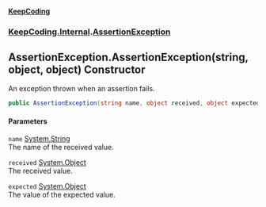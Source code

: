 #### [KeepCoding](index.md 'index')
### [KeepCoding.Internal](KeepCoding.Internal.md 'KeepCoding.Internal').[AssertionException](AssertionException.md 'KeepCoding.Internal.AssertionException')
## AssertionException.AssertionException(string, object, object) Constructor
An exception thrown when an assertion fails.  
```csharp
public AssertionException(string name, object received, object expected);
```
#### Parameters
<a name='KeepCoding.Internal.AssertionException.AssertionException(string.object.object).name'></a>
`name` [System.String](https://docs.microsoft.com/en-us/dotnet/api/System.String 'System.String')  
The name of the received value.
  
<a name='KeepCoding.Internal.AssertionException.AssertionException(string.object.object).received'></a>
`received` [System.Object](https://docs.microsoft.com/en-us/dotnet/api/System.Object 'System.Object')  
The received value.
  
<a name='KeepCoding.Internal.AssertionException.AssertionException(string.object.object).expected'></a>
`expected` [System.Object](https://docs.microsoft.com/en-us/dotnet/api/System.Object 'System.Object')  
The value of the expected value.
  
